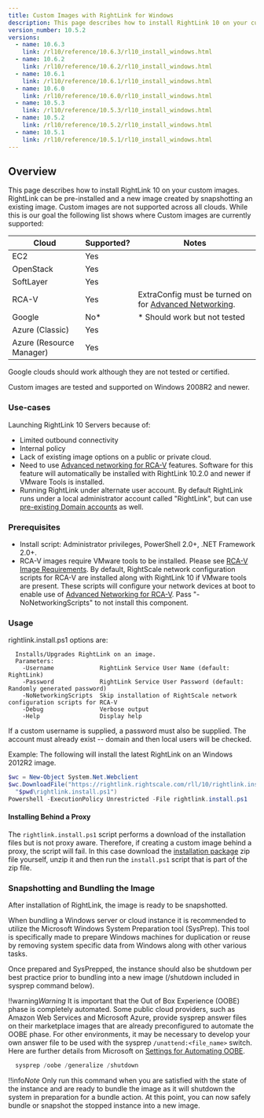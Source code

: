 ```yaml
---
title: Custom Images with RightLink for Windows
description: This page describes how to install RightLink 10 on your custom images. RightLink can be pre-installed and a new image created by snapshotting an existing image.
version_number: 10.5.2
versions:
  - name: 10.6.3
    link: /rl10/reference/10.6.3/rl10_install_windows.html
  - name: 10.6.2
    link: /rl10/reference/10.6.2/rl10_install_windows.html
  - name: 10.6.1
    link: /rl10/reference/10.6.1/rl10_install_windows.html
  - name: 10.6.0
    link: /rl10/reference/10.6.0/rl10_install_windows.html
  - name: 10.5.3
    link: /rl10/reference/10.5.3/rl10_install_windows.html
  - name: 10.5.2
    link: /rl10/reference/10.5.2/rl10_install_windows.html
  - name: 10.5.1
    link: /rl10/reference/10.5.1/rl10_install_windows.html
---
```


## Overview

This page describes how to install RightLink 10 on your custom images. RightLink can be pre-installed and a new image created by snapshotting an existing image. Custom images are not supported across all clouds. While this is our goal the following list shows where Custom images are currently supported:

Cloud  | Supported? | Notes |
------ | -----------| ----- |
EC2 | Yes | |
OpenStack | Yes | |
SoftLayer | Yes | |
RCA-V | Yes | ExtraConfig must be turned on for [Advanced Networking](rl10_rcav.html).|
Google | No* | * Should work but not tested |
Azure (Classic) | Yes | |
Azure (Resource Manager) | Yes | |

Google clouds should work although they are not tested or certified.

Custom images are tested and supported on Windows 2008R2 and newer.

### Use-cases

Launching RightLink 10 Servers because of:
- Limited outbound connectivity
- Internal policy
- Lack of existing image options on a public or private cloud.
- Need to use [Advanced networking for RCA-V](rl10_rcav.html) features. Software for this feature will automatically be installed with RightLink 10.2.0 and newer if VMware Tools is installed.
- Running RightLink under alternate user account. By default RightLink runs under a local administrator account called "RightLink", but can use [pre-existing Domain accounts](rl10_non_root.html) as well.

### Prerequisites

- Install script: Administrator privileges, PowerShell 2.0+, .NET Framework 2.0+.
- RCA-V images require VMware tools to be installed. Please see [RCA-V Image Requirements](/rcav/v3.0/rcav_image_requirements.html). By default, RightScale network configuration scripts for RCA-V are installed along with RightLink 10 if VMware tools are present. These scripts will configure your network devices at boot to enable use of [Advanced Networking for RCA-V](rl10_rcav.html). Pass "-NoNetworkingScripts" to not install this component.

### Usage

rightlink.install.ps1 options are:
  ~~~
    Installs/Upgrades RightLink on an image.
    Parameters:
      -Username             RightLink Service User Name (default: RightLink)
      -Password             RightLink Service User Password (default: Randomly generated password)
      -NoNetworkingScripts  Skip installation of RightScale network configuration scripts for RCA-V
      -Debug                Verbose output
      -Help                 Display help
  ~~~

If a custom username is supplied, a password must also be supplied. The account must already exist -- domain and then local users will be checked.

Example:
The following will install the latest RightLink on an Windows 2012R2 image.
  ~~~ powershell
  $wc = New-Object System.Net.Webclient
  $wc.DownloadFile("https://rightlink.rightscale.com/rll/10/rightlink.install.ps1",
    "$pwd\rightlink.install.ps1")
  Powershell -ExecutionPolicy Unrestricted -File rightlink.install.ps1
  ~~~

#### Installing Behind a Proxy
The `rightlink.install.ps1` script performs a download of the installation files but is not proxy aware. Therefore, if creating a custom image behind a proxy, the script will fail. In this case download the [installation package](https://rightlink.rightscale.com/rll/10.5.2/rightlink.zip) zip file yourself, unzip it and then run the `install.ps1` script that is part of the zip file.

### Snapshotting and Bundling the Image
After installation of RightLink, the image is ready to be snapshotted.

When bundling a Windows server or cloud instance it is recommended to utilize the Microsoft Windows System Preparation tool (SysPrep). This tool is specifically made to prepare Windows machines for duplication or reuse by removing system specific data from Windows along with other various tasks.

Once prepared and SysPrepped, the instance should also be shutdown per best practice prior to bundling into a new image (/shutdown included in sysprep command below).

!!warning*Warning* It is important that the Out of Box Experience (OOBE) phase is completely automated. Some public cloud providers, such as Amazon Web Services and Microsoft Azure, provide sysprep answer files on their marketplace images that are already preconfigured to automate the OOBE phase. For other environments, it may be necessary to develop your own answer file to be used with the sysprep `/unattend:<file_name>` switch. Here are further details from Microsoft on [Settings for Automating OOBE](https://docs.microsoft.com/en-us/windows-hardware/manufacture/desktop/settings-for-automating-oobe).

  ~~~ powershell
    sysprep /oobe /generalize /shutdown
  ~~~

!!info*Note* Only run this command when you are satisfied with the state of the instance and are ready to bundle the image as it will shutdown the system in preparation for a bundle action. At this point, you can now safely bundle or snapshot the stopped instance into a new image.
